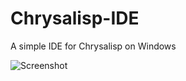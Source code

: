 # Chrysalisp-IDE

A simple IDE for Chrysalisp on Windows

![Screenshot](https://github.com/PaulBlythe/Chrysalisp-IDE/images/screenshot.png)

